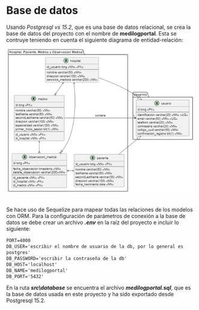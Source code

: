 # Base de datos

Usando *Postgresql vs 15.2*, que es una base de datos relacional, se crea la base de datos del proyecto con el nombre de **medilogportal**. Esta se contruye teniendo en cuenta el siguiente diagrama de entidad-relación:

<div style="text-align:center;">
<img
  src="img/diagrama_ER.png"
  alt="Diagrama Entidad-Relación"
  caption="Diagrama Entidad-Relación"
  width="500" >
</div>

<br>

Se hace uso de Sequelize para mapear todas las relaciones de los modelos con ORM. Para la configuración de parámetros de conexión a la base de datos se debe crear un archivo ***.env*** en la raíz del proyecto e incluir lo siguiente:

```
PORT=4000
DB_USER='escribir el nombre de usuario de la db, por lo general es postgres'
DB_PASSWORD='escribir la contraseña de la db'
DB_HOST='localhost'
DB_NAME='medilogportal'
DB_PORT='5432'
```
En la ruta ***src\database*** se encuentra el archivo ***medilogportal.sql***, que es la base de datos usada en este proyecto y ha sido exportado desde Postgresql 15.2.